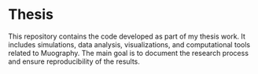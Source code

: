 # Thesis
This repository contains the code developed as part of my thesis work. It includes simulations, data analysis, visualizations, and computational tools related to Muography. The main goal is to document the research process and ensure reproducibility of the results.
